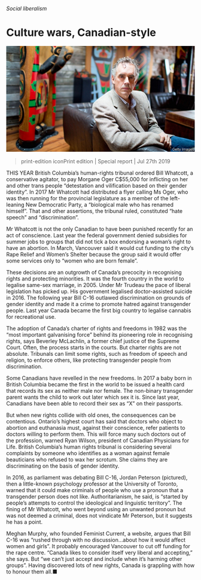 ###### Social liberalism

# Culture wars, Canadian-style 

![image](images/20190727_SRP091_1.jpg) 

> print-edition iconPrint edition | Special report | Jul 27th 2019 

THIS YEAR British Columbia’s human-rights tribunal ordered Bill Whatcott, a conservative agitator, to pay Morgane Oger C$55,000 for inflicting on her and other trans people “detestation and vilification based on their gender identity”. In 2017 Mr Whatcott had distributed a flyer calling Ms Oger, who was then running for the provincial legislature as a member of the left-leaning New Democratic Party, a “biological male who has renamed himself”. That and other assertions, the tribunal ruled, constituted “hate speech” and “discrimination”. 

Mr Whatcott is not the only Canadian to have been punished recently for an act of conscience. Last year the federal government denied subsidies for summer jobs to groups that did not tick a box endorsing a woman’s right to have an abortion. In March, Vancouver said it would cut funding to the city’s Rape Relief and Women’s Shelter because the group said it would offer some services only to “women who are born female”. 

These decisions are an outgrowth of Canada’s precocity in recognising rights and protecting minorities. It was the fourth country in the world to legalise same-sex marriage, in 2005. Under Mr Trudeau the pace of liberal legislation has picked up. His government legalised doctor-assisted suicide in 2016. The following year Bill C-16 outlawed discrimination on grounds of gender identity and made it a crime to promote hatred against transgender people. Last year Canada became the first big country to legalise cannabis for recreational use. 

The adoption of Canada’s charter of rights and freedoms in 1982 was the “most important galvanising force” behind its pioneering role in recognising rights, says Beverley McLachlin, a former chief justice of the Supreme Court. Often, the process starts in the courts. But charter rights are not absolute. Tribunals can limit some rights, such as freedom of speech and religion, to enforce others, like protecting transgender people from discrimination. 

Some Canadians have revelled in the new freedoms. In 2017 a baby born in British Columbia became the first in the world to be issued a health card that records its sex as neither male nor female. The non-binary transgender parent wants the child to work out later which sex it is. Since last year, Canadians have been able to record their sex as “X” on their passports. 

But when new rights collide with old ones, the consequences can be contentious. Ontario’s highest court has said that doctors who object to abortion and euthanasia must, against their conscience, refer patients to doctors willing to perform them. This will force many such doctors out of the profession, warned Ryan Wilson, president of Canadian Physicians for Life. British Columbia’s human rights tribunal is considering several complaints by someone who identifies as a woman against female beauticians who refused to wax her scrotum. She claims they are discriminating on the basis of gender identity. 

In 2016, as parliament was debating Bill C-16, Jordan Peterson (pictured), then a little-known psychology professor at the University of Toronto, warned that it could make criminals of people who use a pronoun that a transgender person does not like. Authoritarianism, he said, is “started by people’s attempts to control the ideological and linguistic territory”. The fining of Mr Whatcott, who went beyond using an unwanted pronoun but was not deemed a criminal, does not vindicate Mr Peterson, but it suggests he has a point. 

Meghan Murphy, who founded Feminist Current, a website, argues that Bill C-16 was “rushed through with no discussion…about how it would affect women and girls”. It probably encouraged Vancouver to cut off funding for the rape centre. “Canada likes to consider itself very liberal and accepting,” she says. But “we can’t just accept and include when it’s harming other groups”. Having discovered lots of new rights, Canada is grappling with how to honour them all.■ 

